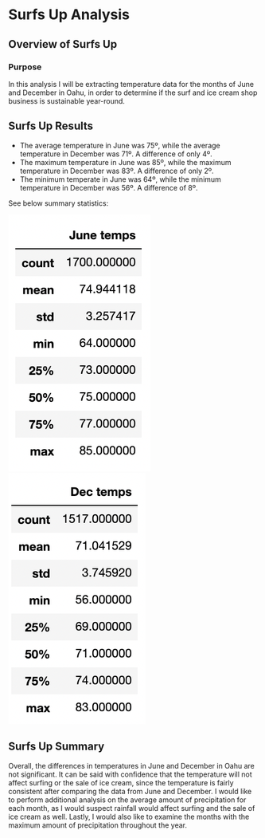 # Surfs Up Analysis

## Overview of Surfs Up

### Purpose

In this analysis I will be extracting temperature data for the months of June and December in Oahu, in order to determine if the surf and ice cream shop business is sustainable year-round.

## Surfs Up Results

- The average temperature in June was 75º, while the average temperature in December was 71º. A difference of only 4º.
- The maximum temperature in June was 85º, while the maximum temperature in December was 83º. A difference of only 2º.
- The minimum temperate in June was 64º, while the minimum temperature in December was 56º. A difference of 8º.

See below summary statistics: 

![This is an image](https://github.com/ddigioac/surfs_up/blob/0dd85e256576d6f5402a97506377b724ddab4d43/June_Temps.png)
![This is an image](https://github.com/ddigioac/surfs_up/blob/4edf067c3549109e0e5355b178079342363cceaa/Dec_Temps.png)

## Surfs Up Summary
Overall, the differences in temperatures in June and December in Oahu are not significant. It can be said with confidence that the temperature will not affect surfing or the sale of ice cream, since the temperature is fairly consistent after comparing the data from June and December. I would like to perform additional analysis on the average amount of precipitation for each month, as I would suspect rainfall would affect surfing and the sale of ice cream as well. Lastly, I would also like to examine the months with the maximum amount of precipitation throughout the year.

